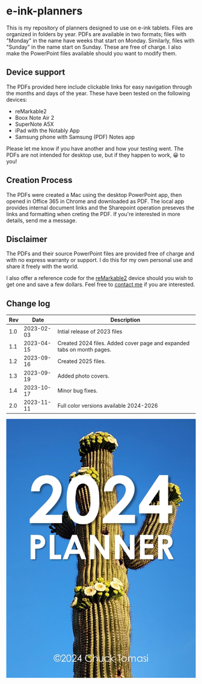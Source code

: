 # e-ink-planners

This is my repository of planners designed to use on e-ink tablets. Files are organized in folders by year. PDFs are available in two formats; files with "Monday" in the name have weeks that start on Monday. Similarly, files with "Sunday" in the name start on Sunday. These are free of charge. I also make the PowerPoint files available should you want to modify them.

## Device support

The PDFs provided here include clickable links for easy navigation through the months and days of the year. These have been tested on the following devices:

* reMarkable2
* Boox Note Air 2
* SuperNote A5X
* iPad with the Notably App
* Samsung phone with Samsung (PDF) Notes app

Please let me know if you have another and how your testing went. The PDFs are not intended for desktop use, but if they happen to work, 😀 to you!

## Creation Process

The PDFs were created a Mac using the desktop PowerPoint app, then opened in Office 365 in Chrome and downloaded as PDF. The local app provides internal document links and the Sharepoint operation preseves the links and formatting when creting the PDF. If you're interested in more details, send me a message.

## Disclaimer

The PDFs and their source PowerPoint files are provided free of charge and with no express warranty or support. I do this for my own personal use and share it freely with the world.

I also offer a reference code for the [reMarkable2](https://remarkable.com/store/remarkable-2) device should you wish to get one and save a few dollars. Feel free to [contact me](https://www.chucktomasi.com/contact-me/) if you are interested.

## Change log

| Rev | Date | Description |
|-|-|-|
|1.0|2023-02-03|Intial release of 2023 files|
|1.1|2023-04-15|Created 2024 files. Added cover page and expanded tabs on month pages.|
|1.2|2023-09-16|Created 2025 files.|
|1.3|2023-09-19|Added photo covers.|
|1.4|2023-10-17|Minor bug fixes.|
|2.0|2023-11-11|Full color versions available 2024-2026|

![2025 planner cover sheet](images/SmartSelect_20230921_095316_Chrome.jpg)
